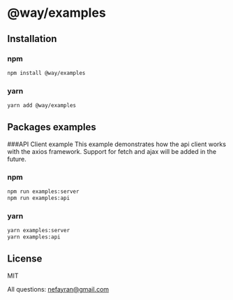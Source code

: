 # @way/examples

## Installation

### npm
```sh
npm install @way/examples
```
### yarn
```sh
yarn add @way/examples
```
## Packages examples
###API Client example
This example demonstrates how the api client works with the axios framework. Support for fetch and ajax will be added in the future.
### npm
```sh
npm run examples:server
npm run examples:api
```
### yarn
```sh
yarn examples:server
yarn examples:api
```

## License

MIT

All questions: nefayran@gmail.com
